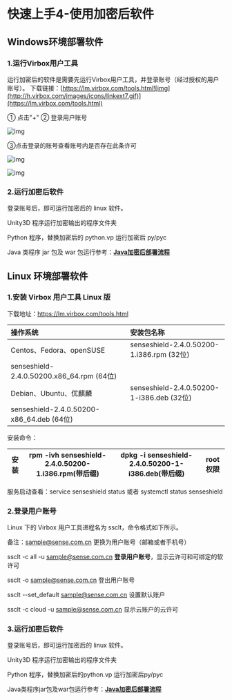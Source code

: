 # 快速上手4-使用加密后软件

## Windows环境部署软件

### 1.运行Virbox用户工具

运行加密后的软件是需要先运行Virbox用户工具，并登录账号（经过授权的用户账号）。
下载链接：[https://lm.virbox.com/tools.html![img](http://h.virbox.com/images/icons/linkext7.gif)](https://lm.virbox.com/tools.html)

① 点击"+"
② 登录用户账号

![img](快速上手3-对软件加密流程/Untitled.assets/worddav487ecbc1afef1a19f8add49da3b8959a.png)

③点击登录的账号查看账号内是否存在此条许可

![img](快速上手3-对软件加密流程/Untitled.assets/worddav5a3d585136a4ff6589e3113135e08465.png)

![img](快速上手3-对软件加密流程/Untitled.assets/worddava845a9dc7c37b78357d4baccff285d11.png)

### 2.运行加密后软件

登录账号后，即可运行加密后的 linux 软件。

Unity3D 程序运行加密输出的程序文件夹

Python 程序，替换加密后的 python.vp 运行加密后 py/pyc

Java 类程序 jar 包及 war 包运行参考：**[Java加密后部署流程](https://h.virbox.com/pages/viewpage.action?pageId=3413917)**

## Linux 环境部署软件

### 1.安装 Virbox 用户工具 Linux 版

下载地址：https://lm.virbox.com/tools.html

| 操作系统                                   | 安装包名称                                 |
| :----------------------------------------- | :----------------------------------------- |
| Centos、Fedora、openSUSE                   | senseshield-2.4.0.50200-1.i386.rpm  (32位) |
| senseshield-2.4.0.50200.x86_64.rpm  (64位) |                                            |
| Debian、Ubuntu、优麒麟                     | senseshield-2.4.0.50200-1-i386.deb  (32位) |
| senseshield-2.4.0.50200-x86_64.deb (64位)  |                                            |

安装命令：

| 安装 | rpm -ivh senseshield-2.4.0.50200-1.i386.rpm(带后缀) | dpkg -i senseshield-2.4.0.50200-1-i386.deb(带后缀) | root权限 |
| ---- | --------------------------------------------------- | -------------------------------------------------- | -------- |

服务启动查看：service senseshield status 或者 systemctl status senseshield

### 2.登录用户账号

Linux 下的 Virbox 用户工具进程名为 ssclt，命令格式如下所示。

备注：[sample@sense.com.cn](mailto:sample@sense.com.cn) 更换为用户账号（邮箱或者手机号）

ssclt -c all -u [sample@sense.com.cn](mailto:sample@sense.com.cn) **登录用户账号**，显示云许可和可绑定的软许可

ssclt -o [sample@sense.com.cn](mailto:sample@sense.com.cn) 登出用户账号

ssclt --set_default [sample@sense.com.cn](mailto:sample@sense.com.cn) 设置默认账户

ssclt -c cloud -u [sample@sense.com.cn](mailto:sample@sense.com.cn) 显示云账户的云许可

### 3.运行加密后软件

登录账号后，即可运行加密后的 linux 软件。

Unity3D 程序运行加密输出的程序文件夹

Python 程序，替换加密后的python.vp 运行加密后py/pyc

Java类程序jar包及war包运行参考：**[Java加密后部署流程](https://h.virbox.com/pages/viewpage.action?pageId=3413917)**